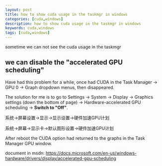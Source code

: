 ```yaml
---
layout: post
title: how to show cuda usage in the taskmgr in windows
categories: [cuda,windows]
description: how to show cuda usage in the taskmgr in windows
keywords: cuda,windows
tags: [cuda,windows]
---
```


sometime  we can not see the cuda usage in the taskmgr

<!--more-->

## we can disable the  "accelerated GPU scheduling"

Have had this problem for a while, once had CUDA in the Task Manager -> GPU 0 -> Graph dropdown menus, then disappeared. 

The solution for me is to go to 
Settings -> System -> Display -> 
Graphics settings (down the bottom of page) -> 
Hardware-accelerated GPU scheduling -> **Switch to "Off"**. 

系统->屏幕设置->显示->显示设置->硬件加速GPU计划

系统->屏幕->显示卡->默认图形设置->硬件加速GPU计划

After reboot the CUDA option had returned to the graphs in the Task Manager GPU window.


document in msdn: https://docs.microsoft.com/en-us/windows-hardware/drivers/display/accelerated-gpu-scheduling